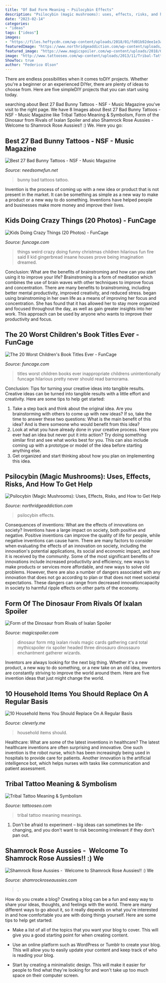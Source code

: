 ```yaml
---
title: "Of Bad Form Meaning ~ Psilocybin Effects"
description: "Psilocybin (magic mushrooms): uses, effects, risks, and how to get help"
date: "2023-02-14"
categories:
- "ideas"
tags: ["ideas"]
images:
- "https://files.heftycdn.com/wp-content/uploads/2018/01/fd01b92dee1e3ae4965bab48b27342ae.jpeg"
featuredImage: "https://www.northridgeaddiction.com/wp-content/uploads/psychedelic-mushrooms.jpg"
featured_image: "https://www.magicspoiler.com/wp-content/uploads/2018/01/Form-of-the-Dinosaur-265x370.png"
image: "http://www.tattooseo.com/wp-content/uploads/2013/11/Tribal-Tattoo-Meanings-27.jpg"
ShowToc: true
author: "Federico Olson"
---
```



There are endless possibilities when it comes toDIY projects. Whether you're a beginner or an experienced DIYer, there are plenty of ideas to choose from. Here are five simpleDIY projects that you can start using today.

	

		
searching about Best 27 Bad Bunny Tattoos - NSF - Music Magazine you've visit to the right page. We have 8 Images about Best 27 Bad Bunny Tattoos - NSF - Music Magazine like Tribal Tattoo Meaning &amp; Symbolism, Form of the Dinosaur from Rivals of Ixalan Spoiler and also Shamrock Rose Aussies - ﻿﻿﻿ Welcome to Shamrock Rose Aussies!! :) We. Here you go:
		
    
## Best 27 Bad Bunny Tattoos - NSF - Music Magazine

<img loading=lazy src="https://www.needsomefun.net/wp-content/uploads/2020/05/bad-bunny-tattoo-12.jpg" onerror="this.onerror=null;this.src='https://tse4.mm.bing.net/th?id=OIP.FH6wB3Pw9804keoBj3wn6AAAAA&amp;pid=15.1';" alt="Best 27 Bad Bunny Tattoos - NSF - Music Magazine">

_Source: needsomefun.net_

>bunny bad tattoos tattoo. 

	

Invention is the process of coming up with a new idea or product that is not present in the market. It can be something as simple as a new way to make a product or a new way to do something. Inventions have helped people and businesses make more money and improve their lives.

    
## Kids Doing Crazy Things (20 Photos) - FunCage

<img loading=lazy src="http://www.funcage.com/blog/wp-content/uploads/2013/11/Kids-Doing-Crazy-Things-006.jpg" onerror="this.onerror=null;this.src='https://tse4.mm.bing.net/th?id=OIP.2ecSO2eKbhNMCswCBR_5dQHaGV&amp;pid=15.1';" alt="Kids Doing Crazy Things (20 Photos) - FunCage">

_Source: funcage.com_

>things weird crazy doing funny christmas children hilarious fun fire said ll kid gingerbread insane houses prove being imagination dreamed. 

	

Conclusion: What are the benefits of brainstroming and how can you start using it to improve your life?
Brainstroming is a form of meditation which combines the use of brain waves with other techniques to improve focus and concentration. There are many benefits to brainstroming, including better mental productivity, improved creativity, and reduced stress. began using brainstroming in her own life as a means of improving her focus and concentration. She has found that it has allowed her to stay more organized and focused throughout the day, as well as gain greater insights into her work. This approach can be used by anyone who wants to improve their productivity and focus.

    
## The 20 Worst Children&#039;s Book Titles Ever - FunCage

<img loading=lazy src="http://www.funcage.com/blog/wp-content/uploads/2014/05/The-20-Worst-Childrens-Book-Titles-Ever-001.jpg" onerror="this.onerror=null;this.src='https://tse3.mm.bing.net/th?id=OIP.AAYk64RkX-2nH9a93IGPdwHaJ6&amp;pid=15.1';" alt="The 20 Worst Children&#039;s Book Titles Ever - FunCage">

_Source: funcage.com_

>titles worst children books ever inappropriate childrens unintentionally funcage hilarious pretty never should read barnorama. 

	

Conclusion: Tips for turning your creative ideas into tangible results.
Creative ideas can be turned into tangible results with a little effort and creativity. Here are some tips to help get started: 
1. Take a step back and think about the original idea. Are you brainstorming with others to come up with new ideas? If so, take the time to answer these two questions: What is the main benefit of this idea? And is there someone who would benefit from this idea? 
2. Look at what you have already done in your creative process. Have you ever had an idea but never put it into action? Try doing something similar first and see what works best for you. This can also include coming up with a prototype or model of the idea before starting anything else. 
3. Get organized and start thinking about how you plan on implementing this idea.

    
## Psilocybin (Magic Mushrooms): Uses, Effects, Risks, And How To Get Help

<img loading=lazy src="https://www.northridgeaddiction.com/wp-content/uploads/psychedelic-mushrooms.jpg" onerror="this.onerror=null;this.src='https://tse1.mm.bing.net/th?id=OIP.kuIN6WIms17H-CDTZb8hHwHaDt&amp;pid=15.1';" alt="Psilocybin (Magic Mushrooms): Uses, Effects, Risks, and How to Get Help">

_Source: northridgeaddiction.com_

>psilocybin effects. 

	

Consequences of inventions: What are the effects of innovations on society?
Inventions have a large impact on society, both positive and negative. Positive inventions can improve the quality of life for people, while negative inventions can cause harm. There are many factors to consider when evaluating the effects of an innovation on society, including the innovation's potential applications, its social and economic impact, and how it is received by the community. Some of the most significant benefits of innovations include increased productivity and efficiency, new ways to make products or services more affordable, and new ways to solve old problems. However, there are also a number of dangers associated with any innovation that does not go according to plan or that does not meet societal expectations. These dangers can range from decreased innovationcapacity in society to harmful ripple effects on other parts of the economy.

    
## Form Of The Dinosaur From Rivals Of Ixalan Spoiler

<img loading=lazy src="https://www.magicspoiler.com/wp-content/uploads/2018/01/Form-of-the-Dinosaur-265x370.png" onerror="this.onerror=null;this.src='https://tse4.mm.bing.net/th?id=OIP.1Q2OJabW-yQeEi1m6oIpiwAAAA&amp;pid=15.1';" alt="Form of the Dinosaur from Rivals of Ixalan Spoiler">

_Source: magicspoiler.com_

>dinosaur form mtg ixalan rivals magic cards gathering card total mythicspoiler rix spoiler headed three dinosauro dinossauro enchantment gatherer wizards. 

	

Inventors are always looking for the next big thing. Whether it's a new product, a new way to do something, or a new take on an old idea, inventors are constantly striving to improve the world around them. Here are five invention ideas that just might change the world.

    
## 10 Household Items You Should Replace On A Regular Basis

<img loading=lazy src="https://files.heftycdn.com/wp-content/uploads/2018/01/fd01b92dee1e3ae4965bab48b27342ae.jpeg" onerror="this.onerror=null;this.src='https://tse2.mm.bing.net/th?id=OIP.VHynJUVqlc31sfRh7WTh6gHaD4&amp;pid=15.1';" alt="10 Household Items You Should Replace On A Regular Basis">

_Source: cleverly.me_

>household items should. 

	

Healthcare: What are some of the latest inventions in healthcare?
The latest healthcare inventions are often surprising and innovative. One such invention is the robot nurse, which has been increasingly being used in hospitals to provide care for patients. Another innovation is the artificial intelligence bot, which helps nurses with tasks like communication and patient assessment.

    
## Tribal Tattoo Meaning &amp; Symbolism

<img loading=lazy src="http://www.tattooseo.com/wp-content/uploads/2013/11/Tribal-Tattoo-Meanings-27.jpg" onerror="this.onerror=null;this.src='https://tse3.mm.bing.net/th?id=OIP.5CXMHaHcdb9-eGTNdxgGCQAAAA&amp;pid=15.1';" alt="Tribal Tattoo Meaning &amp; Symbolism">

_Source: tattooseo.com_

>tribal tattoo meaning meanings. 

	

1. Don't be afraid to experiment – big ideas can sometimes be life-changing, and you don't want to risk becoming irrelevant if they don't pan out.

    
## Shamrock Rose Aussies - ﻿﻿﻿ Welcome To Shamrock Rose Aussies!! :) We

<img loading=lazy src="http://shamrockroseaussies.com/yahoo_site_admin/assets/images/DSC_0664.124232016_std.JPG" onerror="this.onerror=null;this.src='https://tse1.mm.bing.net/th?id=OIP.cDlM6J2Wp4PEo9mcr3_N_gHaE-&amp;pid=15.1';" alt="Shamrock Rose Aussies - ﻿﻿﻿ Welcome to Shamrock Rose Aussies!! :) We">

_Source: shamrockroseaussies.com_

>. 

	

How do you create a blog?
Creating a blog can be a fun and easy way to share your ideas, thoughts, and feelings with the world. There are many different ways to go about it, so it really depends on what you're interested in and how comfortable you are with doing things yourself. Here are some tips to help get started: 
- Make a list of all of the topics that you want your blog to cover. This will give you a good starting point for when creating content.

- Use an online platform such as WordPress or Tumblr to create your blog. This will allow you to easily update your content and keep track of who is reading your blog.

- Start by creating a minimalistic design. This will make it easier for people to find what they're looking for and won't take up too much space on their computer screen.

